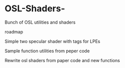 # OSL-Shaders-
Bunch of OSL utilities and shaders

roadmap

Simple two specular shader with tags for LPEs

Sample function utilities from peper code

Rewrite osl shaders from paper code and new functions

